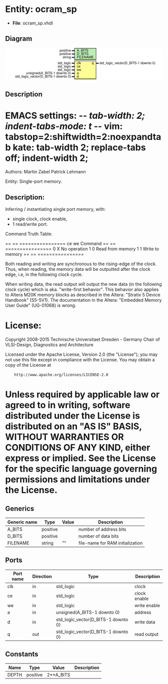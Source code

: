 # Entity: ocram_sp

- **File**: ocram_sp.vhdl
## Diagram

![Diagram](ocram_sp.svg "Diagram")
## Description

 EMACS settings: -*-  tab-width: 2; indent-tabs-mode: t -*-
 vim: tabstop=2:shiftwidth=2:noexpandtab
 kate: tab-width 2; replace-tabs off; indent-width 2;
 =============================================================================
 Authors:				 	Martin Zabel
									Patrick Lehmann

 Entity:				 	Single-port memory.

 Description:
 -------------------------------------
 Inferring / instantiating single port memory, with:

 * single clock, clock enable,
 * 1 read/write port.

 Command Truth Table:

 == == ================
 ce we Command
 == == ================
 0  X  No operation
 1  0  Read from memory
 1  1  Write to memory
 == == ================

 Both reading and writing are synchronous to the rising-edge of the clock.
 Thus, when reading, the memory data will be outputted after the
 clock edge, i.e, in the following clock cycle.

 When writing data, the read output will output the new data (in the
 following clock cycle) which is aka. "write-first behavior". This behavior
 also applies to Altera M20K memory blocks as described in the Altera:
 "Stratix 5 Device Handbook" (S5-5V1). The documentation in the Altera:
 "Embedded Memory User Guide" (UG-01068) is wrong.

 License:
 =============================================================================
 Copyright 2008-2015 Technische Universitaet Dresden - Germany
										 Chair of VLSI-Design, Diagnostics and Architecture

 Licensed under the Apache License, Version 2.0 (the "License");
 you may not use this file except in compliance with the License.
 You may obtain a copy of the License at

		http://www.apache.org/licenses/LICENSE-2.0

 Unless required by applicable law or agreed to in writing, software
 distributed under the License is distributed on an "AS IS" BASIS,
 WITHOUT WARRANTIES OR CONDITIONS OF ANY KIND, either express or implied.
 See the License for the specific language governing permissions and
 limitations under the License.
 =============================================================================
## Generics

| Generic name | Type     | Value | Description                       |
| ------------ | -------- | ----- | --------------------------------- |
| A_BITS       | positive |       |  number of address bits           |
| D_BITS       | positive |       |  number of data bits              |
| FILENAME     | string   | ""    |  file-name for RAM initialization |
## Ports

| Port name | Direction | Type                                | Description   |
| --------- | --------- | ----------------------------------- | ------------- |
| clk       | in        | std_logic                           |  clock        |
| ce        | in        | std_logic                           |  clock enable |
| we        | in        | std_logic                           |  write enable |
| a         | in        | unsigned(A_BITS-1 downto 0)         |  address      |
| d         | in        | std_logic_vector(D_BITS-1 downto 0) |  write data   |
| q         | out       | std_logic_vector(D_BITS-1 downto 0) |  read output  |
## Constants

| Name  | Type     | Value      | Description |
| ----- | -------- | ---------- | ----------- |
| DEPTH | positive |  2**A_BITS |             |

